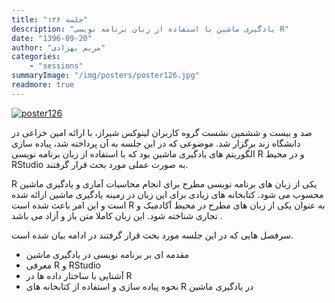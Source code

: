 ```yaml
---
title: "جلسه ۱۲۶"
description: "یادگیری ماشین با استفاده از زبان برنامه نویسی R"
date: "1396-09-20"
author: "مریم بهزادی"
categories:
    - "sessions"
summaryImage: "/img/posters/poster126.jpg"
readmore: true
---
```

[![poster126](../../img/posters/poster126.jpg)](../../img/poster126.jpg)

صد و بیست و ششمین نشست گروه کاربران لینوکس شیراز، با ارائه امین خزاعی در دانشگاه زند برگزار شد. موضوعی که در این جلسه به آن پرداخته شد، پیاده سازی الگوریتم های یادگیری ماشین بود که با استفاده از زبان برنامه نویسی R و در محیط RStudio به صورت عملی مورد بحث قرار گرفتند.

R یکی از زبان های برنامه نویسی مطرح برای انجام محاسبات آماری و یادگیری ماشین محسوب می شود. کتابخانه های زیادی برای این زبان در زمینه یادگیری ماشین ارائه شده است و این امر باعث شده است R به عنوان یکی از زبان های مطرح در محیط آکادمیک و تجاری شناخته شود. این زبان کاملا متن باز و آزاد می باشد .

سرفصل هایی که در این جلسه مورد بحث قرار گرفتند در ادامه بیان شده است.

* مقدمه ای بر برنامه نویسی در یادگیری ماشین
* معرفی R و RStudio
* آشنایی با ساختار داده ها در R
* نحوه پیاده سازی و استفاده از کتابخانه های R در یادگیری ماشین
